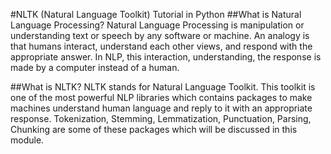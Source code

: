 
#NLTK (Natural Language Toolkit) Tutorial in Python
##What is Natural Language Processing?
Natural Language Processing is manipulation or understanding text or speech by any software or machine. An analogy is that humans interact, understand each other views, and respond with the appropriate answer. In NLP, this interaction, understanding, the response is made by a computer instead of a human.

##What is NLTK?
NLTK stands for Natural Language Toolkit. This toolkit is one of the most powerful NLP libraries which contains packages to make machines understand human language and reply to it with an appropriate response. Tokenization, Stemming, Lemmatization, Punctuation, Parsing, Chunking are some of these packages which will be discussed in this module.
